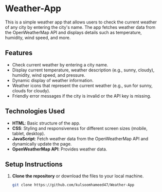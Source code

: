# Weather-App


This is a simple weather app that allows users to check the current weather of any city by entering the city's name. The app fetches weather data from the OpenWeatherMap API and displays details such as temperature, humidity, wind speed, and more.

## Features

- Check current weather by entering a city name.
- Display current temperature, weather description (e.g., sunny, cloudy), humidity, wind speed, and pressure.
- Dynamic display of weather information.
- Weather icons that represent the current weather (e.g., sun for sunny, clouds for cloudy).
- Friendly error messages if the city is invalid or the API key is missing.

## Technologies Used

- **HTML**: Basic structure of the app.
- **CSS**: Styling and responsiveness for different screen sizes (mobile, tablet, desktop).
- **JavaScript**: Fetch weather data from the OpenWeatherMap API and dynamically update the page.
- **OpenWeatherMap API**: Provides weather data.

## Setup Instructions

1. **Clone the repository** or download the files to your local machine.
   
   ```bash
   git clone https://github.com/kulsoomhameed47/Weather-App
